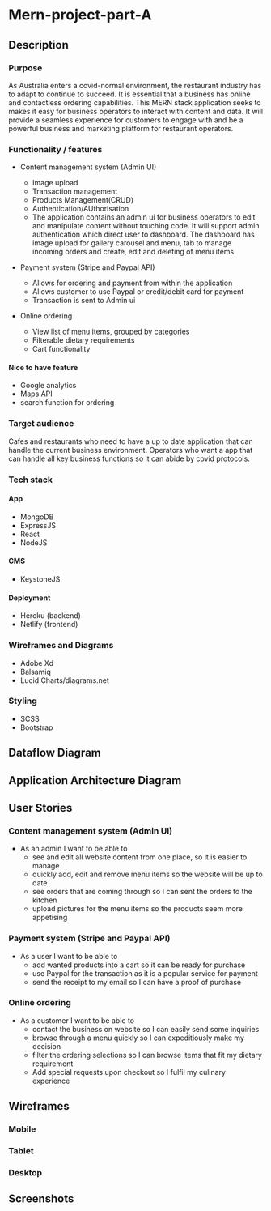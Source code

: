 # Mern-project-part-A

## Description

### Purpose

As Australia enters a covid-normal environment, the restaurant industry has to adapt to continue to succeed. It is essential that a business has online and contactless ordering capabilities. This MERN stack application seeks to makes it easy for business operators to interact with content and data. It will provide a seamless experience for customers to engage with and be a powerful business and marketing platform for restaurant operators. 

### Functionality / features

- Content management system (Admin UI)
  - Image upload 
  - Transaction management
  - Products Management(CRUD)
  - Authentication/AUthorisation
  - The application contains an admin ui for business operators to edit and manipulate content without touching code. It will support admin authentication which direct user to dashboard. The dashboard has image upload for gallery carousel and menu, tab to manage incoming orders and create, edit and deleting of menu items. 
  
- Payment system (Stripe and Paypal API)
  - Allows for ordering and payment from within the application 
  - Allows customer to use Paypal or credit/debit card for payment 
  - Transaction is sent to Admin ui
  
- Online ordering
  - View list of menu items, grouped by categories
  - Filterable dietary requirements
  - Cart functionality
  

#### Nice to have feature
- Google analytics 
- Maps API 
- search function for ordering


### Target audience

Cafes and restaurants who need to have a up to date application that can handle the current business environment. Operators who want a app that can handle all key business functions so it can abide by covid protocols. 

### Tech stack

#### App

- MongoDB
- ExpressJS
- React
- NodeJS
  
#### CMS

- KeystoneJS
  
#### Deployment

- Heroku (backend) 
- Netlify (frontend) 
  
### Wireframes and Diagrams

- Adobe Xd
- Balsamiq
- Lucid Charts/diagrams.net
  
### Styling

- SCSS
- Bootstrap


## Dataflow Diagram



## Application Architecture Diagram



## User Stories

### Content management system (Admin UI)

- As an admin I want to be able to 
  - see and edit all website content from one place, so it is easier to manage
  - quickly add, edit and remove menu items so the website will be up to date
  - see orders that are coming through so I can sent the orders to the kitchen
  - upload pictures for the menu items so the products seem more appetising

### Payment system (Stripe and Paypal API)

- As a user I want to be able to
  - add wanted products into a cart so it can be ready for purchase
  - use Paypal for the transaction as it is a popular service for payment
  - send the receipt to my email so I can have a proof of purchase


### Online ordering 

- As a customer I want to be able to
  - contact the business on website so I can easily send some inquiries
  - browse through a menu quickly so I can expeditiously make my decision 
  - filter the ordering selections so I can browse items that fit my dietary requirement
  - Add special requests upon checkout so I fulfil my culinary experience
  

## Wireframes

### Mobile

### Tablet

### Desktop



## Screenshots